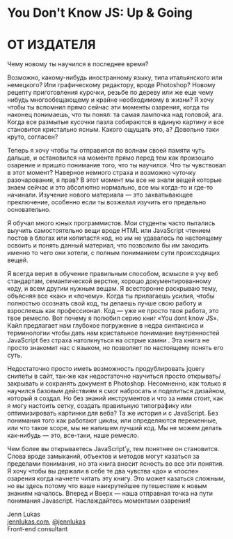 # You Don't Know JS: Up & Going
# ОТ ИЗДАТЕЛЯ

Чему новому ты научился в последнее время?

Возможно, какому-нибудь иностранному языку, типа итальянского или немецкого? Или графическому редактору, вроде Photoshop? Новому рецепту приготовления курочки, резьбе по дереву или же еще чему нибудь многообещающему и крайне необходимому в жизни? Я хочу чтобы ты вспомнил прямо сейчас эти моменты озарения, когда ты наконец понимаешь, что ты понял: та самая лампочка над головой, ага. Когда все размытые кусочки пазла собираются в единую картину и все становится кристально ясным. Какого ощущать это, а? Довольно таки круто, согласен?

Теперь я хочу чтобы ты отправился по волнам своей памяти чуть дальше,  и остановился на моменте прямо перед тем как произошло озарение и пришло понимание того, что ты научился. Что ты чувствовал в этот момент? Наверное немного страха и возможно чуточку разочарования, я прав? В этот момент мы все не знали вещей которые знаем сейчас и это абсолютно нормально, все мы когда-то и где-то начинали. Изучение нового материала — это захватывающее преключение, особенно если ты возжелал изучить его предельно основательно.

Я обучал много юных программистов. Мои студенты часто пытались выучить самостоятельно вещи вроде HTML или JavaScript чтением постов в блогах или копипастя код, но им не удавалось по настоящему освоить и понять данный материал, что позволило бы им закодить именно то чего они хотели, с полным пониманием сути происходящих вещей.

Я всегда верил в обучение правильным способом, всмысле я учу веб стандартам, семантической верстке, хорошо документированному коду, и всем другим нужным вещам. Я всесторонне раскрываю тему, объясняя все «как» и «почему». Когда ты прилагаешь усилия, чтобы полностью осознать свой код, ты делаешь лучше свою работу и взрослеешь как профессионал. Код — уже не просто твоя работа, это твое ремесло. Вот почему я полюбил серию книг «You dont know JS». Кайл предлагает нам глубокое погружение в недра синтаксиса и терминологии чтобы дать нам кристальное понимание внутренностей JavaScript без страха натолкнуться на острые камни . Эта книга не просто знакомит нас с языком, но позволяет по настоящему понять его суть.

Недостаточно просто иметь возможность продублировать jquery снипеты в сайт, так-же как недостаточно научиться просто открывать/закрывать и сохранять документ в Photoshop. Несомненно, как только я научился базовым действиям я смог набросать и поделиться дизайном, который я создал. Но без знаний инструментов и что за ними стоит, как я могу настоить сетку, создать правильную типографику или оптимизировать картинки для веба? Та же история и с JavaScript. Без понимания того как работают циклы, или определяются переменные, или что такое scope, мы не напишем лучший код. Мы не можем делать как-нибудь — это, все-таки, наше ремесло.

Чем более вы открываетесь JavaScript’у, тем понятнее он становится. Слова вроде замыканий, объектов и методов могут казаться за пределами понимания, но эта книга вносит ясность во все эти понятия. Я хочу чтобы вы держали в себе те два чувства «до» и «после» озарения когда начнете читать эту книгу. Это может казаться сложным, но вы здесь потому что ваше наикрутейшее путешествие к новым знаниям началось. Вперед и Вверх — наша отправная точка на пути понимания Javascript. Наслаждайтесь моментами озарения!

Jenn Lukas<br>
[jennlukas.com](http://jennlukas.com/), [@jennlukas](https://twitter.com/jennlukas)<br>
Front-end consultant
